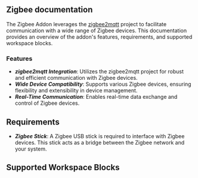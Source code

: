 ## Zigbee documentation

The Zigbee Addon leverages the [zigbee2mqtt](https://github.com/Koenkk/zigbee2mqtt) project to facilitate communication with a wide range of Zigbee devices. 
This documentation provides an overview of the addon's features, requirements, and supported workspace blocks.

### Features
+ ***zigbee2mqtt Integration***: Utilizes the zigbee2mqtt project for robust and efficient communication with Zigbee devices.
+ ***Wide Device Compatibility***: Supports various Zigbee devices, ensuring flexibility and extensibility in device management.
+ ***Real-Time Communication***: Enables real-time data exchange and control of Zigbee devices.

## Requirements
+ ***Zigbee Stick***: A Zigbee USB stick is required to interface with Zigbee devices. This stick acts as a bridge between the Zigbee network and your system.

## Supported Workspace Blocks
